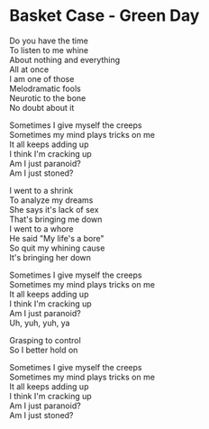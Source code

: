 # Basket Case - Green Day

Do you have the time\
To listen to me whine\
About nothing and everything\
All at once\
I am one of those\
Melodramatic fools\
Neurotic to the bone\
No doubt about it

Sometimes I give myself the creeps\
Sometimes my mind plays tricks on me\
It all keeps adding up\
I think I'm cracking up\
Am I just paranoid?\
Am I just stoned?

I went to a shrink\
To analyze my dreams\
She says it's lack of sex\
That's bringing me down\
I went to a whore\
He said "My life's a bore"\
So quit my whining cause\
It's bringing her down

Sometimes I give myself the creeps\
Sometimes my mind plays tricks on me\
It all keeps adding up\
I think I'm cracking up\
Am I just paranoid?\
Uh, yuh, yuh, ya

Grasping to control\
So I better hold on

Sometimes I give myself the creeps\
Sometimes my mind plays tricks on me\
It all keeps adding up\
I think I'm cracking up\
Am I just paranoid?\
Am I just stoned?